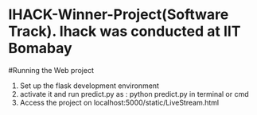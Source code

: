 # IHACK-Winner-Project(Software Track). Ihack was conducted at IIT Bomabay

#Running the Web project

1. Set up the flask development environment
2. activate it and run predict.py as : python predict.py in terminal or cmd
3. Access the project on localhost:5000/static/LiveStream.html

